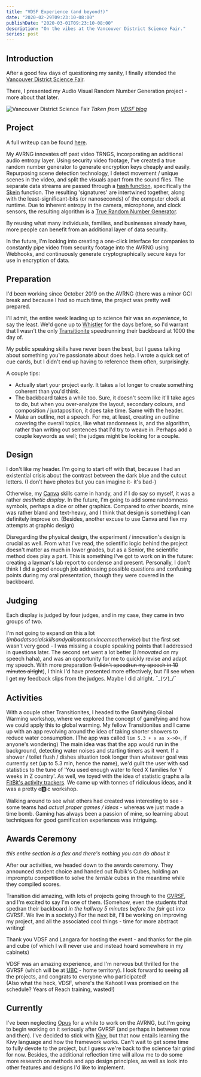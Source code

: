 ```yaml
---
title: "VDSF Experience (and beyond!)"
date: "2020-02-29T09:23:10-08:00"
publishDate: "2020-03-01T09:23:10-08:00"
description: "On the vibes at the Vancouver District Science Fair."
series: post
---
```


## Introduction
After a good few days of questioning my sanity, I finally attended the [Vancouver District Science Fair](https://blogs.vsb.bc.ca/vdsf/).  

There, I presented my Audio Visual Random Number Generation project - more about that later.  

![Vancouver District Science Fair](https://blogs.vsb.bc.ca/vdsf/files/2019/06/cropped-VDSF2018.floor3_.jpg)
*Taken from [VDSF blog](https://blogs.vsb.bc.ca/vdsf/)*  

## Project
A full writeup can be found [here](https://kewbish.github.io/AVRNG).  

My AVRNG innovates off past video TRNGS, incorporating an additional audio entropy layer. Using security video footage, I've created a true random number generator to generate encryption keys cheaply and easily. Repurposing scene detection technology, I detect movement / unique scenes in the video, and split the visuals apart from the sound files. The separate data streams are passed through a [hash function](https://en.wikipedia.org/wiki/Hash_function), specifically the [Skein](https://en.wikipedia.org/wiki/Skein_(hash_function)) function. The resulting 'signatures' are intertwined together, along with the least-significant-bits (or nanoseconds) of the computer clock at runtime. Due to inherent entropy in the camera, microphone, and clock sensors, the resulting algorithm is a [True Random Number Generator](https://en.wikipedia.org/wiki/Hardware_random_number_generator).  

By reusing what many individuals, families, and businesses already have, more people can benefit from an additional layer of data security.   

In the future, I'm looking into creating a one-click interface for companies to constantly pipe video from security footage into the AVRNG using Webhooks, and continuously generate cryptographically secure keys for use in encryption of data.  

## Preparation
I'd been working since October 2019 on the AVRNG (there was a minor GCI break and because I had so much time, the project was pretty well prepared.  

I'll admit, the entire week leading up to science fair was an *experience*, to say the least. We'd gone up to [Whistler](https://whistlerblackcomb.com) for the days before, so I'd warrant that I wasn't the only [Transitionite](https://universitytransition.ca) speedrunning their backboard at 1000 the day of.  

My public speaking skills have never been the best, but I guess talking about something you're passionate about does help. I wrote a quick set of cue cards, but I didn't end up having to reference them often, surprisingly.  

A couple tips:
- Actually start your project early. It takes a lot longer to create something coherent than you'd think.
- The backboard takes a while too. Sure, it doesn't seem like it'll take ages to do, but when you over-analyze the layout, secondary colours, and composition / juxtaposition, it does take time. Same with the header.
- Make an outline, not a speech. For me, at least, creating an outline covering the overall topics, like what randomness is, and the algorithm, rather than writing out sentences that I'd try to weave in. Perhaps add a couple keywords as well; the judges might be looking for a couple. 

## Design
I don't like my header. I'm going to start off with that, because I had an existential crisis about the contrast between the dark blue and the cutout letters. (I don't have photos but you can imagine it- it's bad-)  

Otherwise, my [Canva](https://canva.com) skills came in handy, and if I do say so myself, it was a rather *aesthetic display*. In the future, I'm going to add some randomness symbols, perhaps a dice or other graphics. Compared to other boards, mine was rather bland and text-heavy, and I think that design is something I can definitely improve on. (Besides, another excuse to use Canva and flex my attempts at graphic design)  

Disregarding the physical design, the experiment / innovation's design is crucial as well. From what I've read, the scientific logic behind the project doesn't matter as much in lower grades, but as a Senior, the scientific method does play a part. This is something I've got to work on in the future: creating a layman's lab report to condense and present. Personally, I don't think I did a good enough job addressing possible questions and confusing points during my oral presentation, though they were covered in the backboard.  

## Judging
Each display is judged by four judges, and in my case, they came in two groups of two.  

I'm not going to expand on this a lot (*imbadatsocialskillsandyallcantconvincemeotherwise*) but the first set wasn't very good - I was missing a couple speaking points that I addressed in questions later. The second set went a lot better (I *innovated* on my speech haha), and was an opportunity for me to quickly revise and adapt my speech. With more preparation (~~I didn't speedrun my speech in 10 minutes alright~~), I think I'd have presented more effectively, but I'll see when I get my feedback slips from the judges. Maybe I did alright. ¯\_(ツ)_/¯  

## Activities
With a couple other Transitionites, I headed to the Gamifying Global Warming workshop, where we explored the concept of gamifying and how we could apply this to global warming. My fellow Transitionites and I came up with an app revolving around the idea of taking shorter showers to reduce water consumption. (The app was called `lim 5.3 + x as x->0+`, if anyone's wondering) The main idea was that the app would run in the background, detecting water noises and starting timers as it went. If a shower / toilet flush / dishes situation took longer than whatever goal was currently set (up to 5.3 min, hence the name), we'd guilt the user with sad statistics to the tune of 'You used enough water to feed X families for Y weeks in Z country'. As well, we toyed with the idea of statistic graphs a la [FitBit's activity trackers](https://www.reddit.com/r/fitbit/comments/a3fi51/should_i_take_these_statistics_from_my_fitbit/). We came up with tonnes of ridiculous ideas, and it was a pretty e🅱️ic workshop.  

Walking around to see what others had created was interesting to see - some teams had *actual proper games / ideas* - whereas we just made a time bomb. Gaming has always been a passion of mine, so learning about techniques for good gamification experiences was intriguing.  

## Awards Ceremony
*this entire section is a flex and there's nothing you can do about it*  

After our activities, we headed down to the awards ceremony. They announced student choice and handed out Rubik's Cubes, holding an impromptu competition to solve the *terrible* cubes in the meantime while they compiled scores.  

Transition did amazing, with lots of projects going through to the [GVRSF](http://gvrsf.ca/), and I'm excited to say I'm one of them. (Somehow, even the students that spedran their backboard *in the hallway 5 minutes before the fair* got into GVRSF. We live in a society.) For the next bit, I'll be working on improving my project, and all the associated cool things - time for more abstract writing!  

Thank you VDSF and Langara for hosting the event - and thanks for the pin and cube (of which I will never use and instead hoard somewhere in my cabinets)

VDSF was an amazing experience, and I'm nervous but thrilled for the GVRSF (which will be at [UBC](https://ubc.ca) - home territory). I look forward to seeing all the projects, and congrats to everyone who participated!  
(Also what the heck, VDSF, where's the Kahoot I was promised on the schedule? Years of Reach training, wasted!)

## Currently
I've been neglecting [Opus](https://github.com/kewbish/opus) for a while to work on the AVRNG, but I'm going to begin working on it seriously after GVRSF (and perhaps in between now and then). I've decided to stick with [Kivy](https://kivy.org), but that now entails learning the Kivy language and how the framework works. Can't wait to get some time to fully devote to the project, but I guess we're back to the science fair grind for now. Besides, the additional reflection time will allow me to do some more research on methods and app design principles, as well as look into other features and designs I'd like to implement.  
